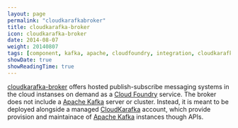 ```yaml
---
layout: page
permalink: "cloudkarafkabroker"
title: cloudkarafka-broker
icon: cloudkarafka-broker
date: 2014-08-07
weight: 20140807
tags: [component, kafka, apache, cloudfoundry, integration, cloudkarafka. broker]
showDate: true
showReadingTime: true
---
```

[cloudkarafka-broker](https://github.com/ipolyzos/cloudkarafka-broker) offers hosted publish-subscribe messaging systems in the cloud instanses on demand as a [Cloud Foundry](https://www.cloudfoundry.org/) service. The broker does not include a [Apache Kafka](https://kafka.apache.org/) server or cluster. Instead, it is meant to be deployed alongside a managed [CloudKarafka](https://www.cloudkarafka.com/) account, which provide provision and maintainace of [Apache Kafka](https://kafka.apache.org/) instances though APIs.
